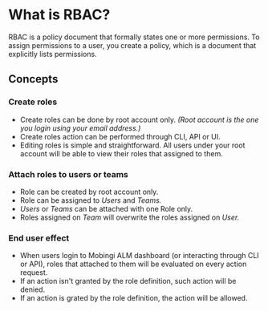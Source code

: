 # What is RBAC?

RBAC is a policy document that formally states one or more permissions. To assign permissions to a user, you create a policy, which is a document that explicitly lists permissions.

## Concepts

### Create roles

* Create roles can be done by root account only. _\(Root account is the one you login using your email address.\)_
* Create roles action can be performed through CLI, API or UI.
* Editing roles is simple and straightforward. All users under your root account will be able to view their roles that assigned to them.

### Attach roles to users or teams

* Role can be created by root account only.
* Role can be assigned to _Users_ and _Teams._
* _Users_ or _Teams_ can be attached with one Role only.
* Roles assigned on _Team_ will overwrite the roles assigned on _User._

### End user effect

* When users login to Mobingi ALM dashboard \(or interacting through CLI or API\), roles that attached to them will be evaluated on every action request.
* If an action isn't granted by the role definition, such action will be denied.
* If an action is grated by the role definition, the action will be allowed.


